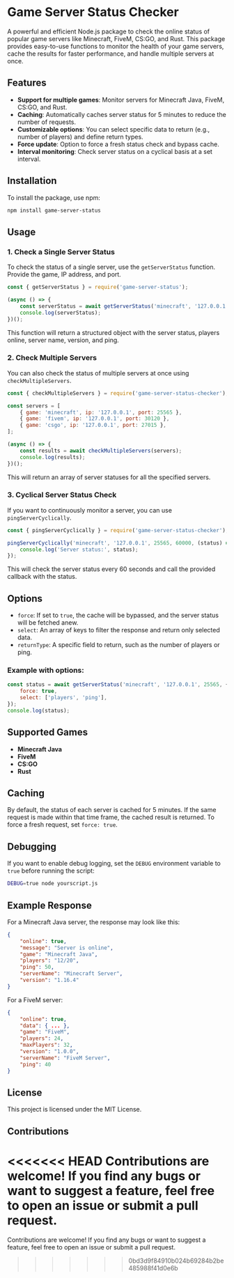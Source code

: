 
# Game Server Status Checker

A powerful and efficient Node.js package to check the online status of popular game servers like Minecraft, FiveM, CS:GO, and Rust. This package provides easy-to-use functions to monitor the health of your game servers, cache the results for faster performance, and handle multiple servers at once.

## Features

- **Support for multiple games**: Monitor servers for Minecraft Java, FiveM, CS:GO, and Rust.
- **Caching**: Automatically caches server status for 5 minutes to reduce the number of requests.
- **Customizable options**: You can select specific data to return (e.g., number of players) and define return types.
- **Force update**: Option to force a fresh status check and bypass cache.
- **Interval monitoring**: Check server status on a cyclical basis at a set interval.

## Installation

To install the package, use npm:

```bash
npm install game-server-status
```

## Usage

### 1. Check a Single Server Status

To check the status of a single server, use the `getServerStatus` function. Provide the game, IP address, and port.

```javascript
const { getServerStatus } = require('game-server-status');

(async () => {
    const serverStatus = await getServerStatus('minecraft', '127.0.0.1', 25565);
    console.log(serverStatus);
})();
```

This function will return a structured object with the server status, players online, server name, version, and ping.

### 2. Check Multiple Servers

You can also check the status of multiple servers at once using `checkMultipleServers`.

```javascript
const { checkMultipleServers } = require('game-server-status-checker');

const servers = [
    { game: 'minecraft', ip: '127.0.0.1', port: 25565 },
    { game: 'fivem', ip: '127.0.0.1', port: 30120 },
    { game: 'csgo', ip: '127.0.0.1', port: 27015 },
];

(async () => {
    const results = await checkMultipleServers(servers);
    console.log(results);
})();
```

This will return an array of server statuses for all the specified servers.

### 3. Cyclical Server Status Check

If you want to continuously monitor a server, you can use `pingServerCyclically`.

```javascript
const { pingServerCyclically } = require('game-server-status-checker');

pingServerCyclically('minecraft', '127.0.0.1', 25565, 60000, (status) => {
    console.log('Server status:', status);
});
```

This will check the server status every 60 seconds and call the provided callback with the status.

## Options

- `force`: If set to `true`, the cache will be bypassed, and the server status will be fetched anew.
- `select`: An array of keys to filter the response and return only selected data.
- `returnType`: A specific field to return, such as the number of players or ping.

### Example with options:

```javascript
const status = await getServerStatus('minecraft', '127.0.0.1', 25565, {
    force: true, 
    select: ['players', 'ping'],
});
console.log(status);
```

## Supported Games

- **Minecraft Java**
- **FiveM**
- **CS:GO**
- **Rust**

## Caching

By default, the status of each server is cached for 5 minutes. If the same request is made within that time frame, the cached result is returned. To force a fresh request, set `force: true`.

## Debugging

If you want to enable debug logging, set the `DEBUG` environment variable to `true` before running the script:

```bash
DEBUG=true node yourscript.js
```

## Example Response

For a Minecraft Java server, the response may look like this:

```json
{
    "online": true,
    "message": "Server is online",
    "game": "Minecraft Java",
    "players": "12/20",
    "ping": 50,
    "serverName": "Minecraft Server",
    "version": "1.16.4"
}
```

For a FiveM server:

```json
{
    "online": true,
    "data": { ... },
    "game": "FiveM",
    "players": 24,
    "maxPlayers": 32,
    "version": "1.0.0",
    "serverName": "FiveM Server",
    "ping": 40
}
```

## License

This project is licensed under the MIT License.

## Contributions

<<<<<<< HEAD
Contributions are welcome! If you find any bugs or want to suggest a feature, feel free to open an issue or submit a pull request.
=======
Contributions are welcome! If you find any bugs or want to suggest a feature, feel free to open an issue or submit a pull request.
>>>>>>> 0bd3d9f84910b024b69284b2be485988f41d0e6b
